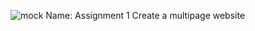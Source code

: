 ![mock](https://github.com/user-attachments/assets/c589df34-cdde-45f3-ba53-705ae5af5122)
Name: Assignment 1 Create a multipage website
